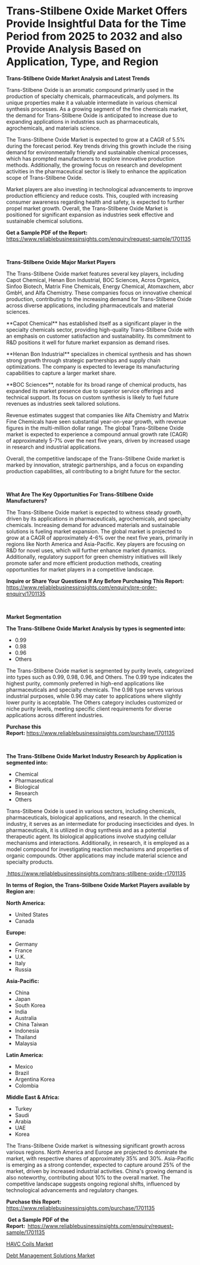 <p><h1>Trans-Stilbene Oxide Market Offers Provide Insightful Data for the Time Period from 2025 to 2032 and also Provide Analysis Based on Application, Type, and Region</h1></p><p><strong>Trans-Stilbene Oxide Market Analysis and Latest Trends</strong></p>
<p><p>Trans-Stilbene Oxide is an aromatic compound primarily used in the production of specialty chemicals, pharmaceuticals, and polymers. Its unique properties make it a valuable intermediate in various chemical synthesis processes. As a growing segment of the fine chemicals market, the demand for Trans-Stilbene Oxide is anticipated to increase due to expanding applications in industries such as pharmaceuticals, agrochemicals, and materials science.</p><p>The Trans-Stilbene Oxide Market is expected to grow at a CAGR of 5.5% during the forecast period. Key trends driving this growth include the rising demand for environmentally friendly and sustainable chemical processes, which has prompted manufacturers to explore innovative production methods. Additionally, the growing focus on research and development activities in the pharmaceutical sector is likely to enhance the application scope of Trans-Stilbene Oxide. </p><p>Market players are also investing in technological advancements to improve production efficiency and reduce costs. This, coupled with increasing consumer awareness regarding health and safety, is expected to further propel market growth. Overall, the Trans-Stilbene Oxide Market is positioned for significant expansion as industries seek effective and sustainable chemical solutions.</p></p>
<p><strong>Get a Sample PDF of the Report:&nbsp;</strong> <a href="https://www.reliablebusinessinsights.com/enquiry/request-sample/1701135?utm_campaign=75&utm_medium=2&utm_source=Github&utm_content=ia&utm_term=09012025&utm_id=trans-stilbene-oxide">https://www.reliablebusinessinsights.com/enquiry/request-sample/1701135</a></p>
<p>&nbsp;</p>
<p><strong>Trans-Stilbene Oxide Major Market Players</strong></p>
<p><p>The Trans-Stilbene Oxide market features several key players, including Capot Chemical, Henan Bon Industrial, BOC Sciences, Acros Organics, Sinfoo Biotech, Matrix Fine Chemicals, Energy Chemical, Atomaxchem, abcr GmbH, and Alfa Chemistry. These companies focus on innovative chemical production, contributing to the increasing demand for Trans-Stilbene Oxide across diverse applications, including pharmaceuticals and material sciences.</p><p>**Capot Chemical** has established itself as a significant player in the specialty chemicals sector, providing high-quality Trans-Stilbene Oxide with an emphasis on customer satisfaction and sustainability. Its commitment to R&D positions it well for future market expansion as demand rises.</p><p>**Henan Bon Industrial** specializes in chemical synthesis and has shown strong growth through strategic partnerships and supply chain optimizations. The company is expected to leverage its manufacturing capabilities to capture a larger market share.</p><p>**BOC Sciences**, notable for its broad range of chemical products, has expanded its market presence due to superior service offerings and technical support. Its focus on custom synthesis is likely to fuel future revenues as industries seek tailored solutions.</p><p>Revenue estimates suggest that companies like Alfa Chemistry and Matrix Fine Chemicals have seen substantial year-on-year growth, with revenue figures in the multi-million dollar range. The global Trans-Stilbene Oxide market is expected to experience a compound annual growth rate (CAGR) of approximately 5-7% over the next five years, driven by increased usage in research and industrial applications.</p><p>Overall, the competitive landscape of the Trans-Stilbene Oxide market is marked by innovation, strategic partnerships, and a focus on expanding production capabilities, all contributing to a bright future for the sector.</p></p>
<p>&nbsp;</p>
<p><strong>What Are The Key Opportunities For Trans-Stilbene Oxide Manufacturers?</strong></p>
<p><p>The Trans-Stilbene Oxide market is expected to witness steady growth, driven by its applications in pharmaceuticals, agrochemicals, and specialty chemicals. Increasing demand for advanced materials and sustainable solutions is fueling market expansion. The global market is projected to grow at a CAGR of approximately 4-6% over the next five years, primarily in regions like North America and Asia-Pacific. Key players are focusing on R&D for novel uses, which will further enhance market dynamics. Additionally, regulatory support for green chemistry initiatives will likely promote safer and more efficient production methods, creating opportunities for market players in a competitive landscape.</p></p>
<p><strong>Inquire or Share Your Questions If Any Before Purchasing This Report:</strong> <a href="https://www.reliablebusinessinsights.com/enquiry/pre-order-enquiry/1701135?utm_campaign=75&utm_medium=2&utm_source=Github&utm_content=ia&utm_term=09012025&utm_id=trans-stilbene-oxide">https://www.reliablebusinessinsights.com/enquiry/pre-order-enquiry/1701135</a></p>
<p>&nbsp;</p>
<p><strong>Market Segmentation</strong></p>
<p><strong>The Trans-Stilbene Oxide Market Analysis by types is segmented into:</strong></p>
<p><ul><li>0.99</li><li>0.98</li><li>0.96</li><li>Others</li></ul></p>
<p><p>The Trans-Stilbene Oxide market is segmented by purity levels, categorized into types such as 0.99, 0.98, 0.96, and Others. The 0.99 type indicates the highest purity, commonly preferred in high-end applications like pharmaceuticals and specialty chemicals. The 0.98 type serves various industrial purposes, while 0.96 may cater to applications where slightly lower purity is acceptable. The Others category includes customized or niche purity levels, meeting specific client requirements for diverse applications across different industries.</p></p>
<p><strong>Purchase this Report:&nbsp;</strong><a href="https://www.reliablebusinessinsights.com/purchase/1701135?utm_campaign=75&utm_medium=2&utm_source=Github&utm_content=ia&utm_term=09012025&utm_id=trans-stilbene-oxide">https://www.reliablebusinessinsights.com/purchase/1701135</a></p>
<p>&nbsp;</p>
<p><strong>The Trans-Stilbene Oxide Market Industry Research by Application is segmented into:</strong></p>
<p><ul><li>Chemical</li><li>Pharmaseutical</li><li>Biological</li><li>Research</li><li>Others</li></ul></p>
<p><p>Trans-Stilbene Oxide is used in various sectors, including chemicals, pharmaceuticals, biological applications, and research. In the chemical industry, it serves as an intermediate for producing insecticides and dyes. In pharmaceuticals, it is utilized in drug synthesis and as a potential therapeutic agent. Its biological applications involve studying cellular mechanisms and interactions. Additionally, in research, it is employed as a model compound for investigating reaction mechanisms and properties of organic compounds. Other applications may include material science and specialty products.</p></p>
<p><a href="https://www.reliablebusinessinsights.com/trans-stilbene-oxide-r1701135?utm_campaign=75&utm_medium=2&utm_source=Github&utm_content=ia&utm_term=09012025&utm_id=trans-stilbene-oxide">&nbsp;https://www.reliablebusinessinsights.com/trans-stilbene-oxide-r1701135</a></p>
<p><strong>In terms of Region, the Trans-Stilbene Oxide Market Players available by Region are:</strong></p>
<p>
    <p> <strong> North America: </strong>
        <ul>
            <li>United States</li>
            <li>Canada</li>
        </ul>
        </p> 
    <p> <strong> Europe: </strong>
        <ul>
            <li>Germany</li>
            <li>France</li>
            <li>U.K.</li>
            <li>Italy</li>
            <li>Russia</li>
        </ul>
        </p> 
    <p> <strong> Asia-Pacific: </strong>
        <ul>
            <li>China</li>
            <li>Japan</li>
            <li>South Korea</li>
            <li>India</li>
            <li>Australia</li>
            <li>China Taiwan</li>
            <li>Indonesia</li>
            <li>Thailand</li>
            <li>Malaysia</li>
        </ul>
        </p> 
    <p> <strong> Latin America: </strong>
        <ul>
            <li>Mexico</li>
            <li>Brazil</li>
            <li>Argentina Korea</li>
            <li>Colombia</li>
        </ul>
        </p> 
    <p> <strong> Middle East & Africa: </strong>
        <ul>
            <li>Turkey</li>
            <li>Saudi</li>
            <li>Arabia</li>
            <li>UAE</li>
            <li>Korea</li>
        </ul>
    </p>
    </p>
<p><p>The Trans-Stilbene Oxide market is witnessing significant growth across various regions. North America and Europe are projected to dominate the market, with respective shares of approximately 35% and 30%. Asia-Pacific is emerging as a strong contender, expected to capture around 25% of the market, driven by increased industrial activities. China's growing demand is also noteworthy, contributing about 10% to the overall market. The competitive landscape suggests ongoing regional shifts, influenced by technological advancements and regulatory changes.</p></p>
<p><strong>Purchase this Report: </strong><a href="https://www.reliablebusinessinsights.com/purchase/1701135?utm_campaign=75&utm_medium=2&utm_source=Github&utm_content=ia&utm_term=09012025&utm_id=trans-stilbene-oxide">https://www.reliablebusinessinsights.com/purchase/1701135</a></p>
<p>&nbsp;<strong>Get a Sample PDF of the Report:&nbsp;&nbsp;</strong><a href="https://www.reliablebusinessinsights.com/enquiry/request-sample/1701135?utm_campaign=75&utm_medium=2&utm_source=Github&utm_content=ia&utm_term=09012025&utm_id=trans-stilbene-oxide">https://www.reliablebusinessinsights.com/enquiry/request-sample/1701135</a></p>
<p><strong></strong></p>
<p><p><a href="https://github.com/bogganbillie6969/Market-Research-Report-List-1/blob/main/havc-coils-market.md?utm_campaign=75&utm_medium=2&utm_source=Github&utm_content=ia&utm_term=09012025&utm_id=trans-stilbene-oxide">HAVC Coils Market</a></p><p><a href="https://github.com/donnettaletizia/Market-Research-Report-List-1/blob/main/debt-management-solutions-market.md?utm_campaign=75&utm_medium=2&utm_source=Github&utm_content=ia&utm_term=09012025&utm_id=trans-stilbene-oxide">Debt Management Solutions Market</a></p></p>